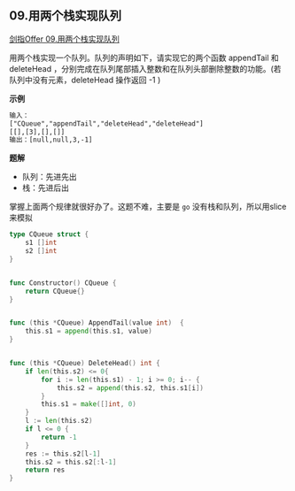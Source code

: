 ## 09.用两个栈实现队列 <div id="09" />
[剑指Offer 09.用两个栈实现队列](https://leetcode-cn.com/problems/yong-liang-ge-zhan-shi-xian-dui-lie-lcof/)

用两个栈实现一个队列。队列的声明如下，请实现它的两个函数 appendTail 和 deleteHead ，分别完成在队列尾部插入整数和在队列头部删除整数的功能。(若队列中没有元素，deleteHead 操作返回 -1 )

**示例**
```html
输入：
["CQueue","appendTail","deleteHead","deleteHead"]
[[],[3],[],[]]
输出：[null,null,3,-1]
```

**题解**

- 队列：先进先出
- 栈：先进后出

掌握上面两个规律就很好办了。这题不难，主要是 `go` 没有栈和队列，所以用slice来模拟

```go
type CQueue struct {
    s1 []int
    s2 []int
}


func Constructor() CQueue {
    return CQueue{}
}


func (this *CQueue) AppendTail(value int)  {
    this.s1 = append(this.s1, value)
}


func (this *CQueue) DeleteHead() int {
    if len(this.s2) <= 0{
        for i := len(this.s1) - 1; i >= 0; i-- {
            this.s2 = append(this.s2, this.s1[i])
        }
        this.s1 = make([]int, 0)
    }
    l := len(this.s2)
    if l <= 0 {
        return -1
    }
    res := this.s2[l-1]
    this.s2 = this.s2[:l-1]
    return res
}

```